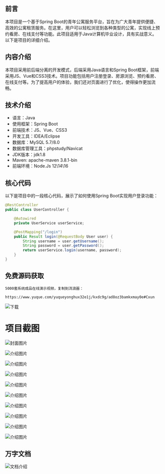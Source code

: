 ## 前言

本项目是一个基于Spring Boot的青年公寓服务平台，旨在为广大青年提供便捷、高效的公寓租赁服务。在这里，用户可以轻松浏览到各种类型的公寓，实现线上预约看房、在线支付等功能。此项目适用于Java计算机毕业设计，具有实战意义。以下是项目的详细介绍。

## 内容介绍

本项目采用前后端分离的开发模式，后端采用Java语言和Spring Boot框架，前端采用JS、Vue和CSS3技术。项目功能包括用户注册登录、房源浏览、预约看房、在线支付等。为了提高用户的体验，我们还对页面进行了优化，使得操作更加流畅。

## 技术介绍

- 语言：Java
- 使用框架：Spring Boot
- 前端技术：JS、Vue、CSS3
- 开发工具：IDEA/Eclipse
- 数据库：MySQL 5.7/8.0
- 数据库管理工具：phpstudy/Navicat
- JDK版本：jdk1.8
- Maven: apache-maven 3.8.1-bin
- 前端环境：Node.Js 12\14\16

## 核心代码

以下是项目中的一段核心代码，展示了如何使用Spring Boot实现用户登录功能：

```java
@RestController
public class UserController {

    @Autowired
    private UserService userService;

    @PostMapping("/login")
    public Result login(@RequestBody User user) {
        String username = user.getUsername();
        String password = user.getPassword();
        return userService.login(username, password);
    }
}
```

## 免费源码获取

```
5000套系统成品在线演示视频，复制到流浪器： 
```
```
https://www.yuque.com/yuqueyonghux32e1j/kxdc9g/ad8oz3bamkxmay0e#Cxun
```
![下载](https://img12.360buyimg.com/ddimg/jfs/t1/339687/11/1349/28408/68ad865fF412d7877/adaa650483a100f2.jpg)

# 项目截图

![封面图片](https://img11.360buyimg.com/ddimg/jfs/t1/317384/28/24535/124856/689de2cfF0f5c5b76/96f6ddd53d9cf10e.jpg)

![介绍图片](https://img14.360buyimg.com/ddimg/jfs/t1/291078/17/25910/33947/689de2b9F492b0342/8e208e3bbd52439f.jpg)

![介绍图片](https://img11.360buyimg.com/ddimg/jfs/t1/300982/28/22687/69311/689de2b9F9d357a87/d42399bad1d9009c.jpg)

![介绍图片](https://img10.360buyimg.com/ddimg/jfs/t1/321199/13/25169/31688/689de2baFe1d3a050/0549fe83f65e6670.jpg)

![介绍图片](https://img12.360buyimg.com/ddimg/jfs/t1/327971/8/4368/41873/689de2baF6134fbc7/5012f39103c179cf.jpg)

![介绍图片](https://img10.360buyimg.com/ddimg/jfs/t1/327335/26/4552/54455/689de2bbF5db79b01/50b96b63d89b649c.jpg)

![介绍图片](https://img10.360buyimg.com/ddimg/jfs/t1/317626/23/24895/50174/689de2bbFf3a2c2b7/b46a004fe2793abc.jpg)

![介绍图片](https://img11.360buyimg.com/ddimg/jfs/t1/318261/31/24947/31261/689de2bcF1920d960/b2f64f110a7ba7c7.jpg)

![介绍图片](https://img13.360buyimg.com/ddimg/jfs/t1/310999/8/26088/57270/689de2bcF14438400/94f20e364a74c7fb.jpg)

![介绍图片](https://img14.360buyimg.com/ddimg/jfs/t1/312780/1/26539/59223/689de2bdF62a2d9bb/af7ac53a6b09987d.jpg)


## 万字文档
![文档介绍](https://img14.360buyimg.com/ddimg/jfs/t1/338393/1/3576/156947/68b1ad0cF74dc525c/ff9cd6c574295685.jpg)
